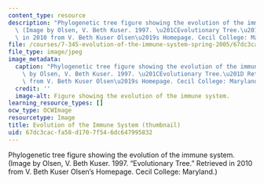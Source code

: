 ```yaml
---
content_type: resource
description: "Phylogenetic tree figure showing the evolution of the immune system.\
  \ (Image by Olsen, V. Beth Kuser. 1997. \u201CEvolutionary Tree.\u201D Retrieved\
  \ in 2010 from V. Beth Kuser Olsen\u2019s Homepage. Cecil College: Maryland.)"
file: /courses/7-345-evolution-of-the-immune-system-spring-2005/67dc3cacfa58d1707f546dc647995832_7-345-s05-th.jpg
file_type: image/jpeg
image_metadata:
  caption: "Phylogenetic tree figure showing the evolution of the immune system. (Image\
    \ by Olsen, V. Beth Kuser. 1997. \u201CEvolutionary Tree.\u201D Retrieved in 2010\
    \ from V. Beth Kuser Olsen\u2019s Homepage. Cecil College: Maryland.)"
  credit: ''
  image-alt: Figure showing the evolution of the immune system.
learning_resource_types: []
ocw_type: OCWImage
resourcetype: Image
title: Evolution of the Immune System (thumbnail)
uid: 67dc3cac-fa58-d170-7f54-6dc647995832
---
```

Phylogenetic tree figure showing the evolution of the immune system. (Image by Olsen, V. Beth Kuser. 1997. “Evolutionary Tree.” Retrieved in 2010 from V. Beth Kuser Olsen’s Homepage. Cecil College: Maryland.)

